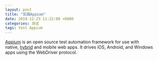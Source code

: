 ```yaml
---
layout: post
title: "实践Appium"
date: 2019-12-23 11:22:00 +0800
categories: 测试
tags: test Appium
---
```


[Appium](<http://appium.io/>) is an open source test automation framework for use with native, [hybrid](http://appium.io/docs/en/writing-running-appium/web/hybrid/) and mobile web apps. It drives iOS, Android, and Windows apps using the WebDriver protocol.